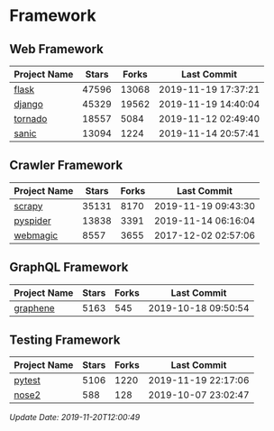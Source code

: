 # Framework

## Web Framework

| Project Name | Stars | Forks | Last Commit |
| ------------ | ----- | ----- | ----------- |
| [flask](https://github.com/pallets/flask) | 47596 | 13068 | 2019-11-19 17:37:21 |
| [django](https://github.com/django/django) | 45329 | 19562 | 2019-11-19 14:40:04 |
| [tornado](https://github.com/tornadoweb/tornado) | 18557 | 5084 | 2019-11-12 02:49:40 |
| [sanic](https://github.com/huge-success/sanic) | 13094 | 1224 | 2019-11-14 20:57:41 |

## Crawler Framework

| Project Name | Stars | Forks | Last Commit |
| ------------ | ----- | ----- | ----------- |
| [scrapy](https://github.com/scrapy/scrapy) | 35131 | 8170 | 2019-11-19 09:43:30 |
| [pyspider](https://github.com/binux/pyspider) | 13838 | 3391 | 2019-11-14 06:16:04 |
| [webmagic](https://github.com/code4craft/webmagic) | 8557 | 3655 | 2017-12-02 02:57:06 |

## GraphQL Framework

| Project Name | Stars | Forks | Last Commit |
| ------------ | ----- | ----- | ----------- |
| [graphene](https://github.com/graphql-python/graphene) | 5163 | 545 | 2019-10-18 09:50:54 |

## Testing Framework

| Project Name | Stars | Forks | Last Commit |
| ------------ | ----- | ----- | ----------- |
| [pytest](https://github.com/pytest-dev/pytest) | 5106 | 1220 | 2019-11-19 22:17:06 |
| [nose2](https://github.com/nose-devs/nose2) | 588 | 128 | 2019-10-07 23:02:47 |

*Update Date: 2019-11-20T12:00:49*